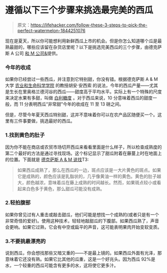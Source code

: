 # 遵循以下三个步骤来挑选最完美的西瓜

> 原文：<https://lifehacker.com/follow-these-3-steps-to-pick-the-perfect-watermelon-1844251076>

现在是夏天，所以你可能想利用新鲜西瓜上市的机会。但是你怎么知道哪个瓜是最熟最甜的，哪些应该留在杂货店里呢？以下是挑选完美西瓜的三个步骤，由德克萨斯 A 公司 [和 M 公司&](https://today.tamu.edu/2020/07/01/how-to-pick-the-perfect-watermelon/)提供。



### 今年的收成

如果你已经尝过一些西瓜，并注意到它特别甜，你没有错。根据德克萨斯 A & M 大学 [农业和生命科学学院](https://aglifesciences.tamu.edu/) 的教授胡安·安西索 的说法，今年的西瓜产量——尤其是生长在里奥格兰德河谷的西瓜——甜度高于平均水平。实际上有一个特殊的尺度来决定水果有多甜，叫做 [白利糖度](https://www.ncbi.nlm.nih.gov/pmc/articles/PMC5359574/) 。对于西瓜来说，10 分意味着西瓜的甜度一般，而 11 分表明西瓜“非常甜”今年的收成在 11 至 13 磅之间。

但是，尽管今年夏天西瓜特别甜，这并不意味着你可以在农产品区随便买一个。这里有三件事要做，挑选最好的西瓜。

### 1.找到黄色的肚子

因为你不能在商店或农贸市场切开西瓜来看看里面是什么样子，所以检查成熟度的第二个最好的方法是通过寻找现场。这个标记显示了甜瓜附着在藤蔓上时在地面上的位置。下面就是 [德克萨斯 A & M 说找](https://today.tamu.edu/2020/07/01/how-to-pick-the-perfect-watermelon/)T3:

> 如果西瓜成熟了，那么在西瓜的一边，斑点应该是一大片黄色的斑点。如果它是成熟的，颜色应该是乳脂状的，几乎像黄油一样的黄色。黄色的肚子越大，颜色越浓，意味着瓜在藤上成熟的时间越长。然而，如果斑点较小或看起来白色多于黄色，那么甜瓜可能没有成熟。

### 2.轻拍腹部

如果你曾见过有人重击或敲击甜瓜，他们可能是想找一个成熟的(或者只是有一个非常奇怪的爱好)。使用这种技术，轻轻地敲甜瓜的下腹部。如果西瓜熟了，声音会更响。如果它过熟，它会有中空或扁平的声音，这可能表明果肉开始变软变质。

### 3.不要挑最漂亮的

说到西瓜，你会想找那些又暗又重的——不是最上镜的。如果西瓜外面有光泽，那意味着它还没有熟。如果它比其他的瓜重，这是一个好兆头。因为西瓜 92%是水，一个较重的西瓜可能含有更多的水，这将使它更多汁。